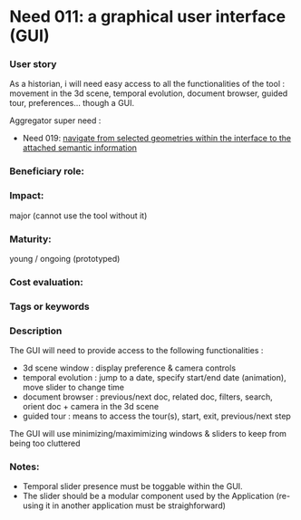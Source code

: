 # Need 011: a graphical user interface (GUI)

### User story
As a historian, i will need easy access to all the functionalities of the tool : movement in the 3d scene, temporal evolution, document browser, guided tour, preferences... though a GUI.

Aggregator super need :
* Need 019: [navigate from selected geometries within the interface to the attached semantic information](Need019.md)

### Beneficiary role: 

### Impact:
major (cannot use the tool without it)

### Maturity:
young / ongoing (prototyped)

### Cost evaluation:

### Tags or keywords

### Description
The GUI will need to provide access to the following functionalities :
- 3d scene window : display preference & camera controls
- temporal evolution : jump to a date, specify start/end date (animation), move slider to change time
- document browser : previous/next doc, related doc, filters, search, orient doc + camera in the 3d scene
- guided tour : means to access the tour(s), start, exit, previous/next step

The GUI will use minimizing/maximimizing windows & sliders to keep from being too cluttered

### Notes:
 * Temporal slider presence must be toggable within the GUI. 
 * The slider should be a modular component used by the Application 
   (re-using it in another application must be straighforward)
